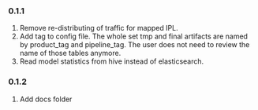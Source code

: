 ### 0.1.1
1. Remove re-distributing of traffic for mapped IPL.
2. Add tag to config file. The whole set tmp and final artifacts are named by product_tag and pipeline_tag. The user does not need to review the name of those tables anymore.
3. Read model statistics from hive instead of elasticsearch.

### 0.1.2
1. Add docs folder